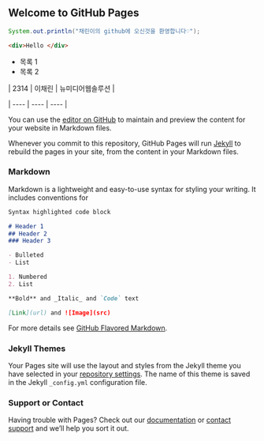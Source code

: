 ## Welcome to GitHub Pages

```java
System.out.println("채린이의 github에 오신것을 환영합니다♡");
```

```html
<div>Hello </div>
```

* 목록 1
* 목록 2

| 2314 | 이채린 | 뉴미디어웹솔루션 |

| ---- | ---- | ---- |

You can use the [editor on GitHub](https://github.com/Chaenini/Chaenini.github.io/edit/master/index.md) to maintain and preview the content for your website in Markdown files.

Whenever you commit to this repository, GitHub Pages will run [Jekyll](https://jekyllrb.com/) to rebuild the pages in your site, from the content in your Markdown files.

### Markdown

Markdown is a lightweight and easy-to-use syntax for styling your writing. It includes conventions for

```markdown
Syntax highlighted code block

# Header 1
## Header 2
### Header 3

- Bulleted
- List

1. Numbered
2. List

**Bold** and _Italic_ and `Code` text

[Link](url) and ![Image](src)
```

For more details see [GitHub Flavored Markdown](https://guides.github.com/features/mastering-markdown/).

### Jekyll Themes

Your Pages site will use the layout and styles from the Jekyll theme you have selected in your [repository settings](https://github.com/Chaenini/Chaenini.github.io/settings). The name of this theme is saved in the Jekyll `_config.yml` configuration file.

### Support or Contact

Having trouble with Pages? Check out our [documentation](https://help.github.com/categories/github-pages-basics/) or [contact support](https://github.com/contact) and we’ll help you sort it out.
